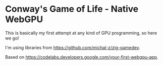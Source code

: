 # Conway's Game of Life - Native WebGPU

This is basically my first attempt at any kind of GPU programming, so here we go!

I'm using libraries from https://github.com/michal-z/zig-gamedev.

Based on https://codelabs.developers.google.com/your-first-webgpu-app.

